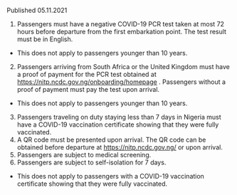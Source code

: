 Published 05.11.2021
1. Passengers must have a negative COVID-19 PCR test taken at most 72 hours before departure from the first embarkation point. The test result must be in English.
- This does not apply to passengers younger than 10 years.
2. Passengers arriving from South Africa or the United Kingdom must have a proof of payment for the PCR test obtained at <a href="https://nitp.ncdc.gov.ng/onboarding/homepage">https://nitp.ncdc.gov.ng/onboarding/homepage</a> . Passengers without a proof of payment must pay the test upon arrival.
- This does not apply to passengers younger than 10 years.
3. Passengers traveling on duty staying less than 7 days in Nigeria must have a COVID-19 vaccination certificate showing that they were fully vaccinated.
4. A QR code must be presented upon arrival. The QR code can be obtained before departure at <a href="https://nitp.ncdc.gov.ng/">https://nitp.ncdc.gov.ng/</a> or upon arrival.
5. Passengers are subject to medical screening.
6. Passengers are subject to self-isolation for 7 days.
- This does not apply to passengers with a COVID-19 vaccination certificate showing that they were fully vaccinated.